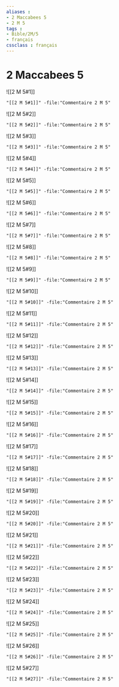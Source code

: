 ```yaml
---
aliases : 
- 2 Maccabees 5
- 2 M 5
tags : 
- Bible/2M/5
- français
cssclass : français
---
```


# 2 Maccabees 5

![[2 M 5#1]]

```query
"[[2 M 5#1]]" -file:"Commentaire 2 M 5"
```

![[2 M 5#2]]

```query
"[[2 M 5#2]]" -file:"Commentaire 2 M 5"
```

![[2 M 5#3]]

```query
"[[2 M 5#3]]" -file:"Commentaire 2 M 5"
```

![[2 M 5#4]]

```query
"[[2 M 5#4]]" -file:"Commentaire 2 M 5"
```

![[2 M 5#5]]

```query
"[[2 M 5#5]]" -file:"Commentaire 2 M 5"
```

![[2 M 5#6]]

```query
"[[2 M 5#6]]" -file:"Commentaire 2 M 5"
```

![[2 M 5#7]]

```query
"[[2 M 5#7]]" -file:"Commentaire 2 M 5"
```

![[2 M 5#8]]

```query
"[[2 M 5#8]]" -file:"Commentaire 2 M 5"
```

![[2 M 5#9]]

```query
"[[2 M 5#9]]" -file:"Commentaire 2 M 5"
```

![[2 M 5#10]]

```query
"[[2 M 5#10]]" -file:"Commentaire 2 M 5"
```

![[2 M 5#11]]

```query
"[[2 M 5#11]]" -file:"Commentaire 2 M 5"
```

![[2 M 5#12]]

```query
"[[2 M 5#12]]" -file:"Commentaire 2 M 5"
```

![[2 M 5#13]]

```query
"[[2 M 5#13]]" -file:"Commentaire 2 M 5"
```

![[2 M 5#14]]

```query
"[[2 M 5#14]]" -file:"Commentaire 2 M 5"
```

![[2 M 5#15]]

```query
"[[2 M 5#15]]" -file:"Commentaire 2 M 5"
```

![[2 M 5#16]]

```query
"[[2 M 5#16]]" -file:"Commentaire 2 M 5"
```

![[2 M 5#17]]

```query
"[[2 M 5#17]]" -file:"Commentaire 2 M 5"
```

![[2 M 5#18]]

```query
"[[2 M 5#18]]" -file:"Commentaire 2 M 5"
```

![[2 M 5#19]]

```query
"[[2 M 5#19]]" -file:"Commentaire 2 M 5"
```

![[2 M 5#20]]

```query
"[[2 M 5#20]]" -file:"Commentaire 2 M 5"
```

![[2 M 5#21]]

```query
"[[2 M 5#21]]" -file:"Commentaire 2 M 5"
```

![[2 M 5#22]]

```query
"[[2 M 5#22]]" -file:"Commentaire 2 M 5"
```

![[2 M 5#23]]

```query
"[[2 M 5#23]]" -file:"Commentaire 2 M 5"
```

![[2 M 5#24]]

```query
"[[2 M 5#24]]" -file:"Commentaire 2 M 5"
```

![[2 M 5#25]]

```query
"[[2 M 5#25]]" -file:"Commentaire 2 M 5"
```

![[2 M 5#26]]

```query
"[[2 M 5#26]]" -file:"Commentaire 2 M 5"
```

![[2 M 5#27]]

```query
"[[2 M 5#27]]" -file:"Commentaire 2 M 5"
```

